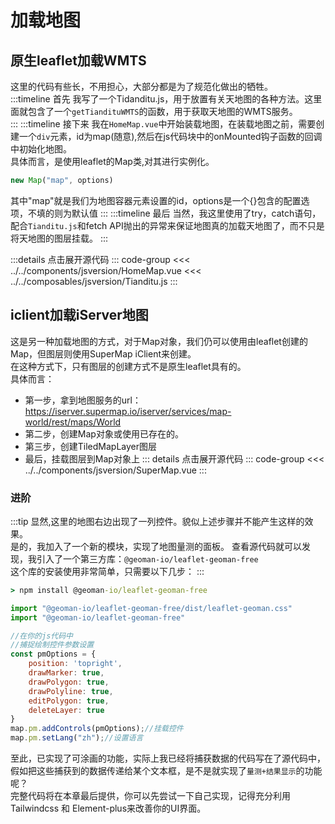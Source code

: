 # 加载地图
<script setup lang="ts">
import {defineClientComponent} from 'vitepress'

const ClientHomeMap = defineClientComponent(()=>import('../../components/HomeMap.vue'))
const ClientSuperMap = defineClientComponent(()=>import("../../components/SuperMap.vue"))
</script>
## 原生leaflet加载WMTS
这里的代码有些长，不用担心，大部分都是为了规范化做出的牺牲。  
:::timeline 首先
我写了一个Tidanditu.js，用于放置有关天地图的各种方法。这里面就包含了一个`getTiandituWMTS`的函数，用于获取天地图的WMTS服务。  
:::
:::timeline 接下来
我在`HomeMap.vue`中开始装载地图，在装载地图之前，需要创建一个`div`元素，id为map(随意),然后在js代码块中的onMounted钩子函数的回调中初始化地图。  
具体而言，是使用leaflet的Map类,对其进行实例化。
```js
new Map("map", options)
```
其中"map"就是我们为地图容器元素设置的id，options是一个{}包含的配置选项，不填的则为默认值
:::
:::timeline 最后
当然，我这里使用了try，catch语句，配合`Tianditu.js`和fetch API抛出的异常来保证地图真的加载天地图了，而不只是将天地图的图层挂载。
:::

:::details 点击展开源代码
::: code-group
<<< ../../components/jsversion/HomeMap.vue
<<< ../../composables/jsversion/Tianditu.js
:::
<div class="w-full h-96 vp-raw">
    <ClientHomeMap />
</div>

## iclient加载iServer地图
这是另一种加载地图的方式，对于Map对象，我们仍可以使用由leaflet创建的Map，但图层则使用SuperMap iClient来创建。  
在这种方式下，只有图层的创建方式不是原生leaflet具有的。  
具体而言：
- 第一步，拿到地图服务的url：https://iserver.supermap.io/iserver/services/map-world/rest/maps/World
- 第二步，创建Map对象或使用已存在的。
- 第三步，创建TiledMapLayer图层
- 最后，挂载图层到Map对象上
::: details 点击展开源代码
::: code-group
<<< ../../components/jsversion/SuperMap.vue
:::
<div class="w-full h-[25rem] vp-raw">
    <ClientSuperMap />
</div>

### 进阶
:::tip
显然,这里的地图右边出现了一列控件。貌似上述步骤并不能产生这样的效果。  
是的，我加入了一个新的模块，实现了地图量测的面板。
查看源代码就可以发现，我引入了一个第三方库：`@geoman-io/leaflet-geoman-free`  
这个库的安装使用非常简单，只需要以下几步：
:::
```cmd
> npm install @geoman-io/leaflet-geoman-free
```

```js
import "@geoman-io/leaflet-geoman-free/dist/leaflet-geoman.css"
import "@geoman-io/leaflet-geoman-free"
```
```js
//在你的js代码中
//捕捉绘制控件参数设置
const pmOptions = {
    position: 'topright',
    drawMarker: true,
    drawPolygon: true,
    drawPolyline: true,
    editPolygon: true,
    deleteLayer: true
}
map.pm.addControls(pmOptions);//挂载控件
map.pm.setLang("zh");//设置语言
```
至此，已实现了可涂画的功能，实际上我已经将捕获数据的代码写在了源代码中，假如把这些捕获到的数据传递给某个文本框，是不是就实现了`量测+结果显示`的功能呢？  
完整代码将在本章最后提供，你可以先尝试一下自己实现，记得充分利用Tailwindcss 和 Element-plus来改善你的UI界面。